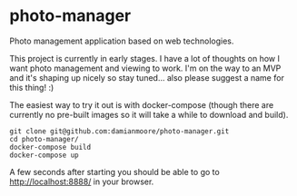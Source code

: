 # photo-manager

Photo management application based on web technologies.

This project is currently in early stages. I have a lot of thoughts on how I want photo management and viewing to work. I'm on the way to an MVP and it's shaping up nicely so stay tuned... also please suggest a name for this thing! :)

The easiest way to try it out is with docker-compose (though there are currently no pre-built images so it will take a while to download and build).

```
git clone git@github.com:damianmoore/photo-manager.git
cd photo-manager/
docker-compose build
docker-compose up
```

A few seconds after starting you should be able to go to [http://localhost:8888/](http://localhost:8888/) in your browser.
